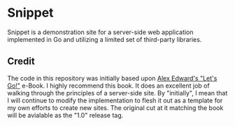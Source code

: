 # Snippet

Snippet is a demonstration site for a server-side web application implemented in Go and utilizing a limited set of third-party libraries.

## Credit

The code in this repository was initially based upon [Alex Edward's "Let's Go!"](https://lets-go.alexedwards.net/) e-Book.
I highly recommend this book.  It does an excellent job of walking through the principles of a server-side site.
By "initially", I mean that I will continue to modify the implementation to flesh it out as a template for my own efforts to
create new sites.  The original cut at it matching the book will be avialable as the "1.0" release tag.